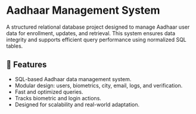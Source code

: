# Aadhaar Management System

A structured relational database project designed to manage Aadhaar user data for enrollment, updates, and retrieval. This system ensures data integrity and supports efficient query performance using normalized SQL tables.

## 🚀 Features
- SQL-based Aadhaar data management system.
- Modular design: users, biometrics, city, email, logs, and verification.
- Fast and optimized queries.
- Tracks biometric and login actions.
- Designed for scalability and real-world adaptation.


